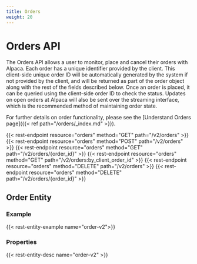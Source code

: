 ```yaml
---
title: Orders
weight: 20
---
```


# Orders API

The Orders API allows a user to monitor, place and cancel their orders 
with Alpaca. Each order has a unique identifier provided by the client. 
This client-side unique order ID will be automatically generated by the 
system if not provided by the client, and will be returned as part of the 
order object along with the rest of the fields described below. Once an 
order is placed, it can be queried using the client-side order ID to check 
the status. Updates on open orders at Alpaca will also be sent over the 
streaming interface, which is the recommended method of maintaining order 
state.

For further details on order functionality, please see the [Understand Orders page]({{< ref path="/orders/_index.md" >}}).

{{< rest-endpoint resource="orders" method="GET" path="/v2/orders" >}}
{{< rest-endpoint resource="orders" method="POST" path="/v2/orders" >}}
{{< rest-endpoint resource="orders" method="GET" path="/v2/orders/{order_id}" >}}
{{< rest-endpoint resource="orders" method="GET" path="/v2/orders:by_client_order_id" >}}
{{< rest-endpoint resource="orders" method="DELETE" path="/v2/orders" >}}
{{< rest-endpoint resource="orders" method="DELETE" path="/v2/orders/{order_id}" >}}

## Order Entity

### Example
{{< rest-entity-example name="order-v2">}}

### Properties
{{< rest-entity-desc name="order-v2" >}}
